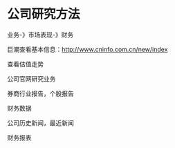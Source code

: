 # 公司研究方法

业务-》市场表现-》财务

巨潮查看基本信息：http://www.cninfo.com.cn/new/index

查看估值走势

公司官网研究业务

券商行业报告，个股报告

财务数据

公司历史新闻，最近新闻

财务报表

